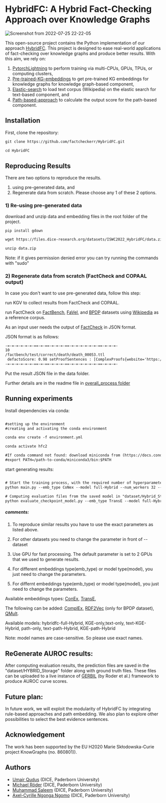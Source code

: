 # HybridFC: A Hybrid Fact-Checking Approach over Knowledge Graphs

![Screenshot from 2022-07-25 22-22-05](https://user-images.githubusercontent.com/10128056/180878241-bae8b3f6-88da-49ca-97d1-aeb6c0357c83.png)

This open-source project contains the Python implementation of our approach [HybridFC](https://papers.dice-research.org/2022/ISWC_HybridFC/public.pdf). This project is designed to ease real-world applications of fact-checking over knowledge graphs and produce better results. With this aim, we rely on:

1. [PytorchLightning](https://www.pytorchlightning.ai/) to perform training via multi-CPUs, GPUs, TPUs, or  computing clusters, 
2. [Pre-trained-KG-embeddings](https://embeddings.cc/) to get pre-trained KG embeddings for knowledge graphs for knowledge graph-based component, 
3. [Elastic-search](https://www.elastic.co/blog/loading-wikipedia) to load text corpus (Wikipedia) on the elastic search for text-based component, and
4. [Path-based-approach](https://github.com/dice-group/COPAAL/tree/develop) to calculate the output score for the path-based component.


## Installation
First, clone the repository:

``` html
git clone https://github.com/factcheckerr/HybridFC.git

cd HybridFC
``` 

## Reproducing Results
There are two options to reproduce the results. 
1) using pre-generated data, and
2) Regenerate data from scratch.
Please choose any 1 of these 2 options.

### 1) Re-using pre-generated data
download and unzip data and embedding files in the root folder of the project.

``` html
pip install gdown

wget https://files.dice-research.org/datasets/ISWC2022_HybridFC/data.zip

unzip data.zip
``` 


Note: if it gives permission denied error you can try running the commands with "sudo"

### 2) Regenerate data from scratch (FactCheck and COPAAL output)
In case you don't want to use pre-generated data, follow this step:

run KGV to collect results from FactCheck and COPAAL.

run FactCheck on [FactBench](https://github.com/DeFacto/FactBench), [FaVel](https://github.com/ltphen/favel/tree/develop/Datasets/Favel_Dataset), and [BPDP](https://github.com/ltphen/favel/tree/develop/Datasets/BPDP/BPDP_Dataset) datasets using [Wikipedia](https://www.elastic.co/blog/loading-wikipedia) as a reference corpus. 

As an input user needs the output of [FactCheck](https://github.com/dice-group/FactCheck/tree/develop-for-FROCKG-branch) in JSON format.

JSON format is as follows:

``` html
-=-=-=-=-=-=-==-=-==-=-=-=-==-=-=-=-=-=-=-==-=-=-=-
10
/factbench/test/correct/death/death_00053.ttl
 defactoScore: 0.98 setProofSentences : [ComplexProofs{website='https://en.wikipedia.org/wiki/Reba White Williams', proofPhrase='In 1999 , White Williams ran unsuccessfully for the New York City City Council in District 4 .', trustworthinessScore='0.997908778988452'}, ComplexProofs{website='https://en.wikipedia.org/wiki/James Leo Herlihy', proofPhrase='Like Williams , Herlihy had lived in New York City .', trustworthinessScore='0.9975670565782072'}, ComplexProofs{website='https://en.wikipedia.org/wiki/Charles Williams (musician)', proofPhrase='Charles Isaac Williams -LRB- born July 18 , 1932 -RRB- is an alto saxophonist based in New York City .', trustworthinessScore='0.9991775993927828'}] subject : Tennessee Williams object : New York City predicate deathPlace
-=-=-=-=-=-=-==-=-==-=-=-=-==-=-=-=-=-=-=-==-=-=-=-

``` 

Put the result JSON file in the data folder.

Further details are in the readme file in [overall_process folder](https://github.com/factcheckerr/HybridFC/tree/master/overall_process)

## Running experiments
Install dependencies via conda:
``` html

#setting up the environment
#creating and activating the conda environment

conda env create -f environment.yml

conda activate hfc2

#If conda command not found: download miniconda from (https://docs.conda.io/en/latest/miniconda.html#linux-installers) and set the path: 
#export PATH=/path-to-conda/miniconda3/bin:$PATH

```
start generating results:
``` html

# Start the training process, with the required number of hyperparameters. Details about other hyperparameters are in the main.py file.
python main.py --emb_type CoNex --model full-Hybrid --num_workers 32 --min_num_epochs 100 --max_num_epochs 1000 --check_val_every_n_epochs 10 --eval_dataset FactBench 

# Computing evaluation files from the saved model in "dataset/Hybrid_Stroage" directory
python evaluate_checkpoint_model.py --emb_type TransE --model full-Hybrid --num_workers 32 --min_num_epochs 100 --max_num_epochs 1000 --check_val_every_n_epochs 10 --eval_dataset FactBench
``` 


##### comments:
1. To reproduce similar results you have to use the exact parameters as listed above.

2. For other datasets you need to change the parameter in front of --dataset

3. Use GPU for fast processing. The default parameter is set to 2 GPUs that we used to generate results.

4. For different embeddings type(emb_type) or model type(model), you just need to change the parameters. 

5. For differnt embeddings type(emb_type) or model type(model), you just need to change the parameters.

Available embeddings types:
[ConEx](https://arxiv.org/pdf/2008.03130.pdf), [TransE](https://everest.hds.utc.fr/lib/exe/fetch.php?media=en:cr_paper_nips13.pdf), 

The following can be added:
[ComplEx](https://arxiv.org/abs/2008.03130), [RDF2Vec](https://madoc.bib.uni-mannheim.de/41307/1/Ristoski_RDF2Vec.pdf) (only for BPDP dataset), [QMult](https://arxiv.org/pdf/2106.15230.pdf).

Available models:
hybridfc-full-Hybrid, KGE-only,text-only, text-KGE-Hybrid, path-only, text-path-Hybrid, KGE-path-Hybrid

Note: model names are case-sensitive. So please use exact names.

## ReGenerate AUROC results:
After computing evaluation results, the prediction files are saved in the "dataset/HYBRID_Storage" folder along with ground truth files.
These files can be uploaded to a live instance of [GERBIL](http://swc2017.aksw.org/gerbil/config) (by Roder et al.) framework to produce AUROC curve scores.  

## Future plan:
In future work, we will exploit the modularity of HybridFC by integrating rule-based approaches and path embedding. We also plan to explore other possibilities to select the best evidence sentences.

## Acknowledgement 
The work has been supported by the EU H2020 Marie Skłodowska-Curie project KnowGraphs (no. 860801)).

## Authors
 * [Umair Qudus](https://dice-research.org/UmairQudus) (DICE, Paderborn University) 
 * [ Michael Röder](https://dice-research.org/MichaelRoeder) (DICE,  Paderborn University) 
 * [Muhammad Saleem](https://dice-research.org/MuhammadSaleem) (DICE,  Paderborn University) 
 * [Axel-Cyrille Ngonga Ngomo](https://dice-research.org/AxelCyrilleNgongaNgomo) (DICE,  Paderborn University)
  






